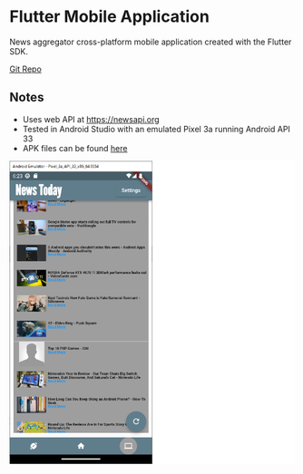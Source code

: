 # Flutter Mobile Application
News aggregator cross-platform mobile application created with the Flutter SDK.

[Git Repo](https://github.com/grepsedawkcat/flutter-mobile-application)  

## Notes 
* Uses web API at https://newsapi.org
* Tested in Android Studio with an emulated Pixel 3a running Android API 33
* APK files can be found [here](https://github.com/grepsedawkcat/flutter-mobile-application/tree/main/build/app/outputs/apk/release)

![Image](Untitled.png)
